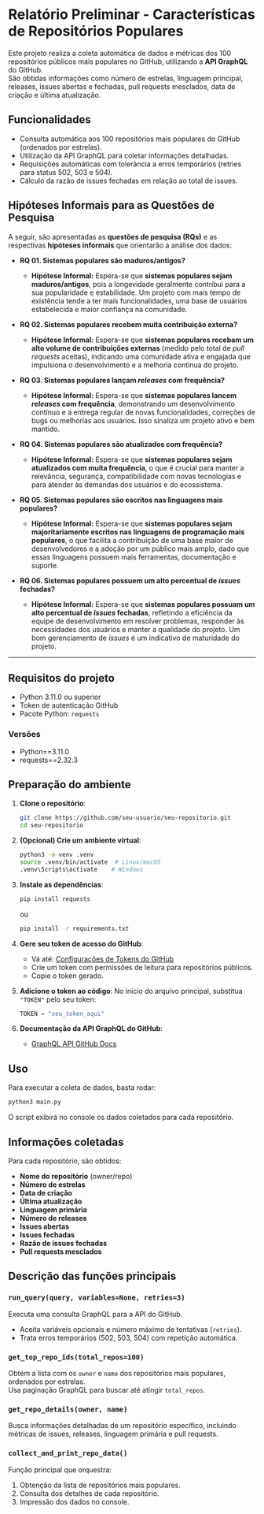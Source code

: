 # Relatório Preliminar - Características de Repositórios Populares

Este projeto realiza a coleta automática de dados e métricas dos 100 repositórios públicos mais populares no GitHub, utilizando a **API GraphQL** do GitHub.  
São obtidas informações como número de estrelas, linguagem principal, releases, issues abertas e fechadas, pull requests mesclados, data de criação e última atualização.

## Funcionalidades

- Consulta automática aos 100 repositórios mais populares do GitHub (ordenados por estrelas).
- Utilização da API GraphQL para coletar informações detalhadas.
- Requisições automáticas com tolerância a erros temporários (retries para status 502, 503 e 504).
- Cálculo da razão de issues fechadas em relação ao total de issues.

## Hipóteses Informais para as Questões de Pesquisa

A seguir, são apresentadas as **questões de pesquisa (RQs)** e as respectivas **hipóteses informais** que orientarão a análise dos dados:

- **RQ 01. Sistemas populares são maduros/antigos?**  
  - **Hipótese Informal:** Espera-se que **sistemas populares sejam maduros/antigos**, pois a longevidade geralmente contribui para a sua popularidade e estabilidade. Um projeto com mais tempo de existência tende a ter mais funcionalidades, uma base de usuários estabelecida e maior confiança na comunidade.

- **RQ 02. Sistemas populares recebem muita contribuição externa?**  
  - **Hipótese Informal:** Espera-se que **sistemas populares recebam um alto volume de contribuições externas** (medido pelo total de *pull requests* aceitas), indicando uma comunidade ativa e engajada que impulsiona o desenvolvimento e a melhoria contínua do projeto.

- **RQ 03. Sistemas populares lançam *releases* com frequência?**  
  - **Hipótese Informal:** Espera-se que **sistemas populares lancem *releases* com frequência**, demonstrando um desenvolvimento contínuo e a entrega regular de novas funcionalidades, correções de bugs ou melhorias aos usuários. Isso sinaliza um projeto ativo e bem mantido.

- **RQ 04. Sistemas populares são atualizados com frequência?**  
  - **Hipótese Informal:** Espera-se que **sistemas populares sejam atualizados com muita frequência**, o que é crucial para manter a relevância, segurança, compatibilidade com novas tecnologias e para atender às demandas dos usuários e do ecossistema.

- **RQ 05. Sistemas populares são escritos nas linguagens mais populares?**  
  - **Hipótese Informal:** Espera-se que **sistemas populares sejam majoritariamente escritos nas linguagens de programação mais populares**, o que facilita a contribuição de uma base maior de desenvolvedores e a adoção por um público mais amplo, dado que essas linguagens possuem mais ferramentas, documentação e suporte.

- **RQ 06. Sistemas populares possuem um alto percentual de *issues* fechadas?**  
  - **Hipótese Informal:** Espera-se que **sistemas populares possuam um alto percentual de *issues* fechadas**, refletindo a eficiência da equipe de desenvolvimento em resolver problemas, responder às necessidades dos usuários e manter a qualidade do projeto. Um bom gerenciamento de *issues* é um indicativo de maturidade do projeto.

---

## Requisitos do projeto

- Python 3.11.0 ou superior
- Token de autenticação GitHub
- Pacote Python: `requests`

### Versões

- Python==3.11.0
- requests==2.32.3

## Preparação do ambiente

1. **Clone o repositório**:

   ```bash
   git clone https://github.com/seu-usuario/seu-repositorio.git
   cd seu-repositorio
   ```

2. **(Opcional) Crie um ambiente virtual**:

   ```bash
   python3 -m venv .venv
   source .venv/bin/activate  # Linux/macOS
   .venv\Scripts\activate    # Windows
   ```

3. **Instale as dependências**:

   ```bash
   pip install requests
   ```

   ou

   ```bash
   pip install -r requirements.txt
   ```

4. **Gere seu token de acesso do GitHub**:

   - Vá até: [Configurações de Tokens do GitHub](https://github.com/settings/tokens)
   - Crie um token com permissões de leitura para repositórios públicos.
   - Copie o token gerado.

5. **Adicione o token ao código**:
   No início do arquivo principal, substitua `"TOKEN"` pelo seu token:

   ```python
   TOKEN = "seu_token_aqui"
   ```

6. **Documentação da API GraphQL do GitHub**:
   - [GraphQL API GitHub Docs](https://docs.github.com/pt/graphql)

## Uso

Para executar a coleta de dados, basta rodar:

```bash
python3 main.py
```

O script exibirá no console os dados coletados para cada repositório.

## Informações coletadas

Para cada repositório, são obtidos:

- **Nome do repositório** (owner/repo)
- **Número de estrelas**
- **Data de criação**
- **Última atualização**
- **Linguagem primária**
- **Número de releases**
- **Issues abertas**
- **Issues fechadas**
- **Razão de issues fechadas**
- **Pull requests mesclados**

## Descrição das funções principais

### `run_query(query, variables=None, retries=3)`

Executa uma consulta GraphQL para a API do GitHub.

- Aceita variáveis opcionais e número máximo de tentativas (`retries`).
- Trata erros temporários (502, 503, 504) com repetição automática.

### `get_top_repo_ids(total_repos=100)`

Obtém a lista com os `owner` e `name` dos repositórios mais populares, ordenados por estrelas.  
Usa paginação GraphQL para buscar até atingir `total_repos`.

### `get_repo_details(owner, name)`

Busca informações detalhadas de um repositório específico, incluindo métricas de issues, releases, linguagem primária e pull requests.

### `collect_and_print_repo_data()`

Função principal que orquestra:

1. Obtenção da lista de repositórios mais populares.
2. Consulta dos detalhes de cada repositório.
3. Impressão dos dados no console.

